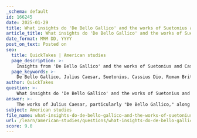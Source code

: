 ```yaml
---
_schema: default
id: 166245
date: 2025-01-29
title: What insights do 'De Bello Gallico' and the works of Suetonius and Cassius Dio provide about Roman Britain?
article_title: What insights do 'De Bello Gallico' and the works of Suetonius and Cassius Dio provide about Roman Britain?
date_format: MMM DD, YYYY
post_on_text: Posted on
seo:
  title: QuickTakes | American studies
  page_description: >-
    Insights from 'De Bello Gallico' and the works of Suetonius and Cassius Dio on Roman Britain, covering military campaigns, political strategies, cultural observations, and the resistance of British tribes.
  page_keywords: >-
    De Bello Gallico, Julius Caesar, Suetonius, Cassius Dio, Roman Britain, military strategy, political landscape, British tribes, Roman governance, cultural observations, Roman influence, resistance, ethnographic insights
author: QuickTakes
question: >-
    What insights do 'De Bello Gallico' and the works of Suetonius and Cassius Dio provide about Roman Britain?
answer: >-
    The works of Julius Caesar, particularly "De Bello Gallico," along with the writings of Suetonius and Cassius Dio, provide significant insights into Roman Britain, especially regarding the early interactions between the Romans and the British tribes, military strategies, and the political landscape of the time.\n\n### Insights from "De Bello Gallico"\n\n1. **Caesar's Invasions**: "De Bello Gallico" documents Julius Caesar's two invasions of Britain in 55 and 54 BC. Although these campaigns were not entirely successful in terms of territorial conquest, they were crucial in establishing Roman interest in Britain. Caesar's accounts highlight his military strategies, including the use of alliances with local tribes, such as the Trinovantes, to exert influence and control.\n\n2. **Political Maneuvering**: Caesar's narrative emphasizes the political dynamics of the time, including the installation of a Roman ally as king of the Trinovantes and the claim of tribute from the British tribes. This reflects the Roman approach of using local leaders to maintain control and facilitate Roman interests.\n\n3. **Cultural Observations**: Caesar provides descriptions of the customs and practices of the British tribes, which serve as valuable ethnographic insights into the society of pre-Roman Britain. His writings also function as propaganda, aimed at justifying his military actions to the Roman Senate and populace.\n\n### Insights from Suetonius and Cassius Dio\n\n1. **Suetonius**: In "The Lives of the Twelve Caesars," Suetonius offers biographical accounts of key figures, including Julius Caesar. His work provides context for understanding Caesar's motivations and the broader implications of his campaigns in Britain. Suetonius also discusses the political climate of Rome during Caesar's time, which influenced his military decisions.\n\n2. **Cassius Dio**: Writing in the 3rd century AD, Cassius Dio provides a retrospective account of Roman Britain, including the challenges faced by the Romans in maintaining control over the province. He notes the construction of infrastructure, such as harbors, which were essential for trade and military logistics. Dio's accounts highlight the ongoing difficulties the Romans encountered in managing their territories, including resistance from local tribes and logistical challenges.\n\n3. **Resistance and Governance**: Both Suetonius and Dio document the resistance of British tribes against Roman rule, which continued long after Caesar's initial invasions. This resistance is crucial for understanding the complexities of Roman provincial governance and the eventual decline of Roman influence in Britain.\n\n### Conclusion\n\nThe combined insights from "De Bello Gallico," Suetonius, and Cassius Dio illustrate the multifaceted nature of Roman interactions with Britain. They reveal the initial military campaigns, the political strategies employed by the Romans, and the cultural exchanges that occurred during this period. These historical accounts are essential for understanding the legacy of Roman Britain and the lasting impact of Roman civilization on the region.
subject: American studies
file_name: what-insights-do-de-bello-gallico-and-the-works-of-suetonius-and-cassius-dio-provide-about-roman-britain.md
url: /learn/american-studies/questions/what-insights-do-de-bello-gallico-and-the-works-of-suetonius-and-cassius-dio-provide-about-roman-britain
score: 9.0
---
```


&nbsp;
